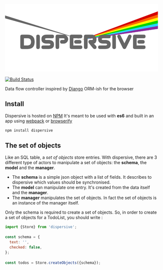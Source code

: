 ![Dispersive](https://raw.githubusercontent.com/dawee/dispersive-logo/master/dispersive-white-bg.png)

[![Build Status](https://travis-ci.org/dawee/dispersive.svg?branch=master)](https://travis-ci.org/dawee/dispersive)

 Data flow controller inspired by [Django](https://www.djangoproject.com/) ORM-ish for the browser


## Install

Dispersive is hosted on [NPM](https://www.npmjs.com/package/dispersive)
It's meant to be used with **es6** and built in an app using [webpack](https://webpack.js.org/) or [browserify](http://browserify.org/)

```sh
npm install dispersive
```

## The set of objects

Like an SQL table, a _set of objects_ store entries.
With dispersive, there are 3 different type of actors to manipulate a set of objects: the **schema**, the **model** and the **manager**.

* The **schema** is a simple json object with a list of fields. It describes to dispersive which values should be synchronised.
* The **model** can manipulate one entry. It's created from the data itself and the **manager**.
* The **manager** manipulates the set of objects. In fact the set of objects is an instance of the manager itself.

Only the schema is required to create a set of objects.
So, in order to create a set of objects for a TodoList, you should write :

```js
import {Store} from 'dispersive';

const schema = {
  text: '',
  checked: false,
};

const todos = Store.createObjects({schema});
```

